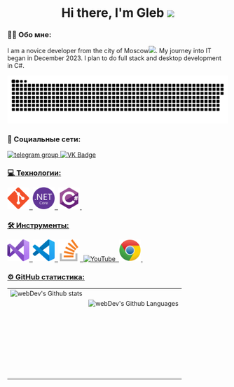 <h1 align="center">Hi there, I'm Gleb</a> 
<img src="https://github.com/blackcater/blackcater/raw/main/images/Hi.gif" height="32"/></h1>

### :man_technologist: Обо мне:
I am a novice developer from the city of Moscow<img src="https://media.giphy.com/media/WUlplcMpOCEmTGBtBW/giphy.gif" width="50px">. My journey into IT began in December 2023.  I plan to do full stack and desktop development in C#.

<p align="center">
 <img width="1000" src="assets/assets/github-snake.svg" alt="snake"/>
</p>

### 🤝 Социальные сети:

  <div id="badges">
</a>
    <a href="https://t.me/GSbread" target="_blank">
      <img src="https://cdn-icons-png.flaticon.com/512/2111/2111646.png" width="50" height="50" alt="telegram group" />
</a>
    <a href="https://vk.com/realwhitebread" target="_blank">
      <img src="https://cdn-icons-png.flaticon.com/512/145/145813.png" width="50" height="50" alt="VK Badge"/>

  ### 💻 Технологии:

<div>
  <img src="https://github.com/devicons/devicon/blob/master/icons/git/git-original.svg" title="git" alt="git" width="50" height="50"/>&nbsp
  <img src="https://github.com/devicons/devicon/blob/master/icons/dotnetcore/dotnetcore-original.svg" title="dotnetcore" alt="dotnetcore" width="50" height="50"/>&nbsp
  <img src="https://github.com/devicons/devicon/blob/master/icons/csharp/csharp-original.svg" title="csharp" alt="csharp" width="50" height="50"/>&nbsp
</div>

### 🛠 Инструменты:

<div>
  <img src="https://github.com/devicons/devicon/blob/master/icons/visualstudio/visualstudio-original.svg" title="visualstudio" alt="visualstudio" width="50" height="50"/>&nbsp;
  <img src="https://github.com/devicons/devicon/blob/master/icons/vscode/vscode-original.svg" title="vscode" alt="vscode" width="50" height="50"/>&nbsp;
  <img src="https://github.com/devicons/devicon/blob/master/icons/stackoverflow/stackoverflow-original.svg" title="stackoverflow" alt="stackoverflow" width="50" height="50"/>&nbsp;
  <img src="https://upload.wikimedia.org/wikipedia/commons/9/9e/YouTube_Logo_%282013-2017%29.svg" title="YouTube" alt="YouTube" width="50" height="50"/>&nbsp;
  <img src="https://github.com/devicons/devicon/blob/master/icons/chrome/chrome-original.svg" title="chrome" alt="chrome" width="50" height="50"/>&nbsp;
</div>

### ⚙️ GitHub статистика:

<table>
  <tr>
    <td>
      <img height="200px" align="left" src="https://streak-stats.demolab.com?user=Bre4dGC&theme=dark" alt="webDev's Github stats" />
    </td>
<td>
      <img height="155px" align="right" alt="webDev's Github Languages" src="https://github-readme-stats-sigma-five.vercel.app/api/top-langs/?username=Bre4dGC&layout=compact&theme=dark" />
    </td>
  </tr>
</table>
